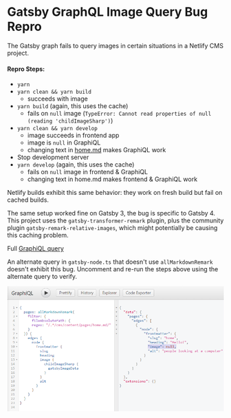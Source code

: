 # Gatsby GraphQL Image Query Bug Repro

The Gatsby graph fails to query images in certain situations in a Netlify CMS project.

#### Repro Steps:

- `yarn`
- `yarn clean && yarn build`
  - succeeds with image
- `yarn build` (again, this uses the cache)
  - fails on `null` image (`TypeError: Cannot read properties of null (reading 'childImageSharp')`)
- `yarn clean && yarn develop`
  - image succeeds in frontend app
  - image is `null` in GraphiQL
  - changing text in [home.md](src/cms/content/pages/home.md) makes GraphiQL work
- Stop development server
- `yarn develop` (again, this uses the cache)
  - fails on `null` image in frontend & GraphiQL
  - changing text in home.md makes frontend & GraphiQL work

Netlify builds exhibit this same behavior: they work on fresh build but fail on cached builds.

The same setup worked fine on Gatsby 3, the bug is specific to Gatsby 4. This project uses the `gatsby-transformer-remark`
plugin, plus the community plugin `gatsby-remark-relative-images`, which might potentially be causing this caching problem.

Full [GraphiQL query](<http://localhost:8000/___graphql?query=%7B%0A%20%20pages%3A%20allMarkdownRemark(%0A%20%20%20%20filter%3A%20%7B%0A%20%20%20%20%20%20fileAbsolutePath%3A%20%7B%0A%20%20%20%20%20%20regex%3A%20%22%2F.*%2Fcms%2Fcontent%2Fpages%2Fhome.md%2F%22%0A%20%20%20%20%7D%0A%20%20%7D)%20%7B%0A%20%20%20%20edges%20%7B%0A%20%20%20%20%20%20node%20%7B%0A%20%20%20%20%20%20%20%20frontmatter%20%7B%0A%20%20%20%20%20%20%20%20%20%20slug%0A%20%20%20%20%20%20%20%20%20%20heading%0A%20%20%20%20%20%20%20%20%20%20image%20%7B%0A%20%20%20%20%20%20%20%20%20%20%20%20childImageSharp%20%7B%0A%20%20%20%20%20%20%20%20%20%20%20%20%20%20gatsbyImageData%0A%20%20%20%20%20%20%20%20%20%20%20%20%7D%0A%20%20%20%20%20%20%20%20%20%20%7D%0A%20%20%20%20%20%20%20%20%20%20alt%0A%20%20%20%20%20%20%20%20%7D%0A%20%20%20%20%20%20%7D%0A%20%20%20%20%7D%0A%20%20%7D%0A%7D>)

An alternate query in `gatsby-node.ts` that doesn't use `allMarkdownRemark` doesn't exhibit this bug.
Uncomment and re-run the steps above using the alternate query to verify.

![screenshot](./null-image-bug.png)
